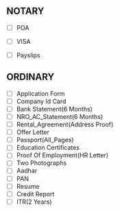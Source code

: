 NOTARY
------
- [ ] POA
- [ ] VISA
- [ ] Payslips


ORDINARY
--------
- [ ] Application Form
- [ ] Company Id Card
- [ ] Bank Statement(6 Months)
- [ ] NRO_AC_Statement(6 Months)
- [ ] Rental_Agreement(Address Proof)
- [ ] Offer Letter
- [ ] Passport(All_Pages)
- [ ] Education Certificates
- [ ] Proof Of Employment(HR Letter) 
- [ ] Two Photographs 
- [ ] Aadhar
- [ ] PAN
- [ ] Resume
- [ ] Credit Report
- [ ] ITR(2 Years)